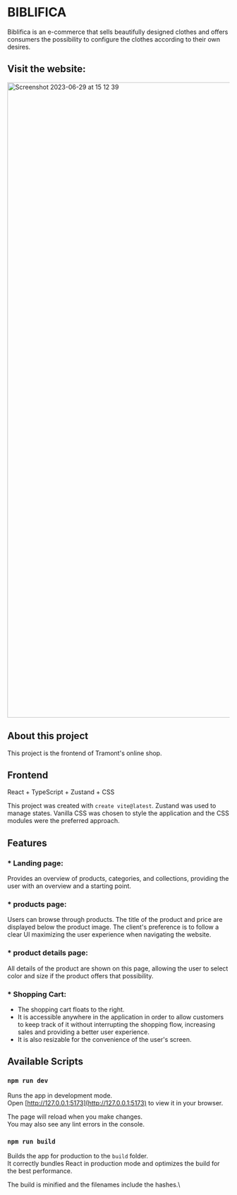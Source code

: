 # BIBLIFICA
Biblifica is an e-commerce that sells beautifully designed clothes and offers consumers the possibility to configure the clothes according to their own desires.

## Visit the website:


<img width="1440" alt="Screenshot 2023-06-29 at 15 12 39" src="https://github.com/lvbn/Biblifica/assets/65773848/bcea18b3-7bf9-4476-aec8-1c198e60a8b6">

## About this project

This project is the frontend of Tramont's online shop. 

## Frontend

React + TypeScript + Zustand + CSS

This project was created with `create vite@latest`. Zustand was used to manage states. Vanilla CSS was chosen to style the application and the CSS modules were the preferred approach.

## Features

### * Landing page:
Provides an overview of products, categories, and collections, providing the user with an overview and a starting point.
### * products page: 
Users can browse through products. The title of the product and price are displayed below the product image. The client's preference is to follow a clear UI maximizing the user experience when navigating the website. 
### * product details page: 
All details of the product are shown on this page, allowing the user to select color and size if the product offers that possibility.
### * Shopping Cart:
- The shopping cart floats to the right. 
- It is accessible anywhere in the application in order to allow customers to keep track of it without interrupting the shopping flow, increasing sales and providing a better user experience. 
- It is also resizable for the convenience of the user's screen.

## Available Scripts

### `npm run dev`

Runs the app in development mode.\
Open [http://127.0.0.1:5173](http://127.0.0.1:5173) to view it in your browser.

The page will reload when you make changes.\
You may also see any lint errors in the console.

### `npm run build`

Builds the app for production to the `build` folder.\
It correctly bundles React in production mode and optimizes the build for the best performance.

The build is minified and the filenames include the hashes.\

